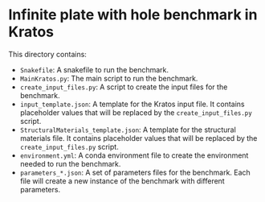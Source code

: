 # Infinite plate with hole benchmark in Kratos

This directory contains:

* `Snakefile`: A snakefile to run the benchmark.
* `MainKratos.py`: The main script to run the benchmark.
* `create_input_files.py`: A script to create the input files for the benchmark.
* `input_template.json`: A template for the Kratos input file. It contains placeholder values that will be replaced by the `create_input_files.py` script.
* `StructuralMaterials_template.json`: A template for the structural materials file. It contains placeholder values that will be replaced by the `create_input_files.py` script.
* `environment.yml`: A conda environment file to create the environment needed to run the benchmark.
* `parameters_*.json`: A set of parameters files for the benchmark. Each file will create a new instance of the benchmark with different parameters.